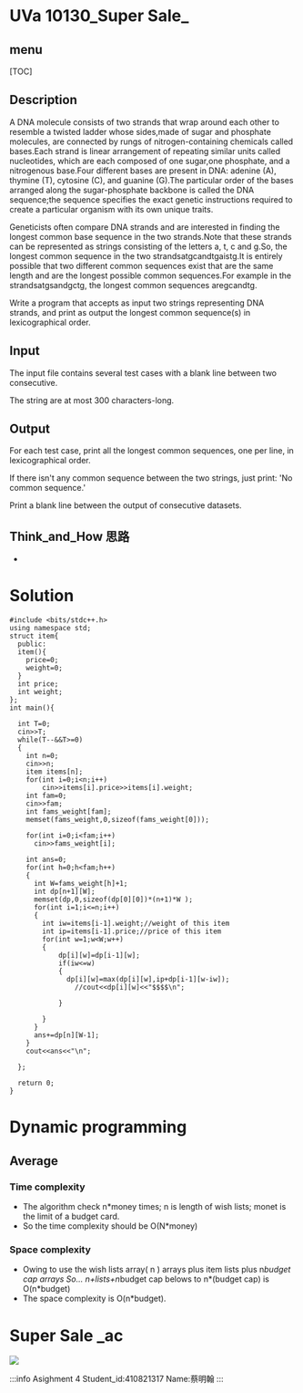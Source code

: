 # UVa 10130_Super Sale_
## menu
[TOC]
## Description
A DNA molecule consists of two strands that wrap around each other to resemble a twisted ladder whose sides,made of sugar and phosphate molecules, are connected by rungs of nitrogen-containing chemicals called bases.Each strand is linear arrangement of repeating similar units called nucleotides, which are each composed of one sugar,one phosphate, and a nitrogenous base.Four different bases are present in DNA: adenine (A), thymine (T), cytosine (C), and guanine (G).The particular order of the bases arranged along the sugar-phosphate backbone is called the DNA sequence;the sequence specifies the exact genetic instructions required to create a particular organism with its own unique traits.

Geneticists often compare DNA strands and are interested in finding the longest common base sequence in the two strands.Note that these strands can be represented as strings consisting of the letters a, t, c and g.So, the longest common sequence in the two strandsatgcandtgaistg.It is entirely possible that two different common sequences exist that are the same length and are the longest possible common sequences.For example in the strandsatgsandgctg, the longest common sequences aregcandtg.

Write a program that accepts as input two strings representing DNA strands, and print as output the longest common sequence(s) in lexicographical order.
## Input
The input file contains several test cases with a blank line between two consecutive.

The string are at most 300 characters-long.

## Output
For each test case, print all the longest common sequences, one per line, in lexicographical order.

If there isn't any common sequence between the two strings, just print: 'No common sequence.'

Print a blank line between the output of consecutive datasets.
## Think_and_How    思路
-

# Solution
```C++=
#include <bits/stdc++.h>
using namespace std;
struct item{
  public:
  item(){
    price=0;
    weight=0;
  }
  int price;
  int weight;
};
int main(){

  int T=0;
  cin>>T;
  while(T--&&T>=0)
  {
    int n=0;
    cin>>n;
    item items[n];
    for(int i=0;i<n;i++)
        cin>>items[i].price>>items[i].weight;
    int fam=0;
    cin>>fam;
    int fams_weight[fam];
    memset(fams_weight,0,sizeof(fams_weight[0]));

    for(int i=0;i<fam;i++)
      cin>>fams_weight[i];

    int ans=0;
    for(int h=0;h<fam;h++)
    {
      int W=fams_weight[h]+1;
      int dp[n+1][W];
      memset(dp,0,sizeof(dp[0][0])*(n+1)*W );
      for(int i=1;i<=n;i++)
      {
        int iw=items[i-1].weight;//weight of this item
        int ip=items[i-1].price;//price of this item
        for(int w=1;w<W;w++)
        {
            dp[i][w]=dp[i-1][w];
            if(iw<=w)
            {
              dp[i][w]=max(dp[i][w],ip+dp[i-1][w-iw]);
                //cout<<dp[i][w]<<"$$$$\n";

            }

        }
      }
      ans+=dp[n][W-1];
    }
    cout<<ans<<"\n";

  };

  return 0;
}
```
# Dynamic programming
## Average
### Time complexity

-
   	The algorithm check n*money times; n is length of wish lists; monet is the limit of a budget card.
-	So the time complexity should be O(N*money)


### Space complexity
-    Owing to use the wish lists array( n ) arrays plus item lists plus n*budget cap arrays So… n+lists+n*budget cap belows to n*(budget cap) is O(n*budget)
 - The space complexity is O(n*budget).

# Super Sale _ac

 ![](https://i.imgur.com/zh65XCy.png)

 :::info
Asighment   4
Student_id:410821317 
Name:蔡明翰
:::